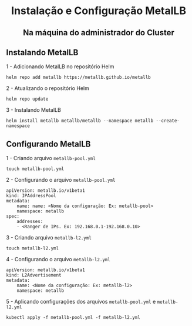 <h1 align = "center"> Instalação e Configuração MetalLB </h1>

<h2 align = "center"> Na máquina do administrador do Cluster </h2>

<h2> Instalando MetalLB </h2>

1 - Adicionando MetalLB no repositório Helm

    helm repo add metallb https://metallb.github.io/metallb

2 - Atualizando o repositório Helm

    helm repo update

3 - Instalando MetalLB

    helm install metallb metallb/metallb --namespace metallb --create-namespace

<h2> Configurando MetalLB </h2>

1 - Criando arquivo `metallb-pool.yml`

    touch metallb-pool.yml

2 - Configurando o arquivo `metallb-pool.yml`

    apiVersion: metallb.io/v1beta1
    kind: IPAddressPool
    metadata:
        name: name: <Nome da configuração: Ex: metallb-pool>
        namespace: metallb
    spec:
        addresses:
        - <Ranger de IPs. Ex: 192.168.0.1-192.168.0.10>

3 - Criando arquivo `metallb-l2.yml`

    touch metallb-l2.yml

4 - Configurando o arquivo `metallb-l2.yml`

    apiVersion: metallb.io/v1beta1
    kind: L2Advertisement
    metadata:
        name: <Nome da configuração: Ex: metallb-l2>
        namespace: metallb

5 - Aplicando configurações dos arquivos `metallb-pool.yml` e `metallb-l2.yml`

    kubectl apply -f metallb-pool.yml -f metallb-l2.yml 